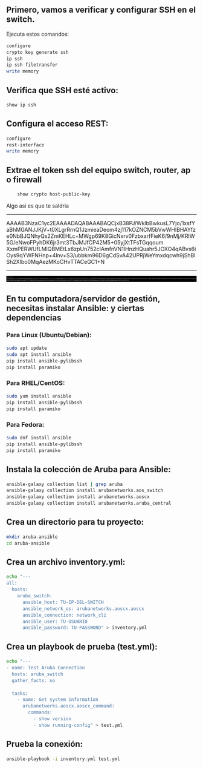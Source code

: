 ## Primero, vamos a verificar y configurar SSH en el switch.

Ejecuta estos comandos:

```bash
configure
crypto key generate ssh
ip ssh
ip ssh filetransfer
write memory
```

## Verifica que SSH esté activo:

```bash
show ip ssh
```

## Configura el acceso REST:

```sh
configure
rest-interface
write memory
```

## Extrae el token ssh del equipo switch, router, ap o firewall

```bash
    show crypto host-public-key
```

Algo asi es que te saldria

---

AAAAB3NzaC1yc2EAAAADAQABAAABAQCjxB38PJ/WklbBwkusL7Yjo/1xsfYaBhMGANJJKjV+t0XLgrRrnQ1JzmieaDeom4zj117kOZNCM5bVwWHIBHAYfze0NbBJQNhyQs2ZmKEHLc+MWgp69K8GicNxrv0FzbxarfFieK6/9nMj/KRIW5G/eNwoFPyhDK6jr3mt3TbJMJfCP42M5+05yjXtTFsTGqqoum
XxmPERWUfLMlQBMEtLx6zpUn752cIAmfnVN1IHnzHQuahr5JOXO4qABvs6iOys9qYWFNHnp+4lnv+S3/ubbkm96D6gCdSvA42UPRjWeYmxdqcwh9jShBISh2XIbo0MqAezMKoCHvTTACeGC1+N

---

![alt text](equipo-key-ssh.png)

## En tu computadora/servidor de gestión, necesitas instalar Ansible: y ciertas dependencias

### Para Linux (Ubuntu/Debian):

```bash
sudo apt update
sudo apt install ansible
pip install ansible-pylibssh 
pip install paramiko
```

### Para RHEL/CentOS:

```bash
sudo yum install ansible
pip install ansible-pylibssh 
pip install paramiko
```

### Para Fedora:

```bash
sudo dnf install ansible
pip install ansible-pylibssh 
pip install paramiko
```

## Instala la colección de Aruba para Ansible:

```bash
ansible-galaxy collection list | grep aruba
ansible-galaxy collection install arubanetworks.aos_switch
ansible-galaxy collection install arubanetworks.aoscx
ansible-galaxy collection install arubanetworks.aruba_central 
```

## Crea un directorio para tu proyecto:

```bash
mkdir aruba-ansible
cd aruba-ansible
```

## Crea un archivo inventory.yml:

```bash
echo "---
all:
  hosts:
    aruba_switch:
      ansible_host: TU-IP-DEL-SWITCH
      ansible_network_os: arubanetworks.aoscx.aoscx
      ansible_connection: network_cli
      ansible_user: TU-USUARIO
      ansible_password: TU-PASSWORD" > inventory.yml
```

## Crea un playbook de prueba (test.yml):

```bash
echo "---
- name: Test Aruba Connection
  hosts: aruba_switch
  gather_facts: no
  
  tasks:
    - name: Get system information
      arubanetworks.aoscx.aoscx_command:
        commands:
          - show version
          - show running-config" > test.yml
```

## Prueba la conexión:

```bash
ansible-playbook -i inventory.yml test.yml
```
